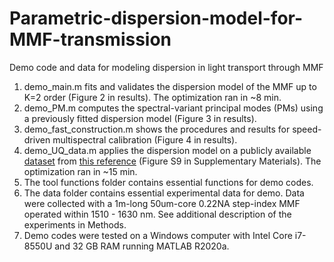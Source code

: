 # Parametric-dispersion-model-for-MMF-transmission
Demo code and data for modeling dispersion in light transport through MMF

1. demo_main.m fits and validates the dispersion model of the MMF up to K=2 order (Figure 2 in results). The optimization ran in ~8 min.
2. demo_PM.m computes the spectral-variant principal modes (PMs) using a previously fitted dispersion model (Figure 3 in results).
3. demo_fast_construction.m shows the procedures and results for speed-driven multispectral calibration (Figure 4 in results).
4. demo_UQ_data.m applies the dispersion model on a publicly available [dataset](https://espace.library.uq.edu.au/view/UQ:405939) from [this reference](https://doi.org/10.1364/OL.41.005580) (Figure S9 in Supplementary Materials). The optimization ran in ~15 min.
5. The tool functions folder contains essential functions for demo codes. 
6. The data folder contains essential experimental data for demo. Data were collected with a 1m-long 50um-core 0.22NA step-index MMF operated within 1510 - 1630 nm. See additional description of the experiments in Methods.
7. Demo codes were tested on a Windows computer with Intel Core i7-8550U and 32 GB RAM running MATLAB R2020a.
